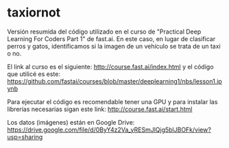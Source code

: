 # taxiornot
Versión resumida del código utilizado en el curso de "Practical Deep Learning For Coders Part 1" de fast.ai. En este caso, en lugar de clasificar perros y gatos, identificamos si la imagen de un vehículo se trata de un taxi o no.

El link al curso es el siguiente: http://course.fast.ai/index.html y el código que utilicé es este: https://github.com/fastai/courses/blob/master/deeplearning1/nbs/lesson1.ipynb

Para ejecutar el código es recomendable tener una GPU y para instalar las librerías necesarias sigan este link: http://course.fast.ai/start.html

Los datos (imágenes) están en Google Drive: https://drive.google.com/file/d/0ByY4z2Va_yRESmJlQjg5blJBOFk/view?usp=sharing
